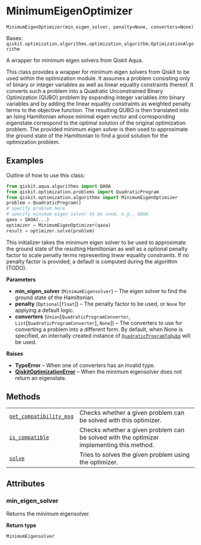 # MinimumEigenOptimizer



`MinimumEigenOptimizer(min_eigen_solver, penalty=None, converters=None)`

Bases: `qiskit.optimization.algorithms.optimization_algorithm.OptimizationAlgorithm`

A wrapper for minimum eigen solvers from Qiskit Aqua.

This class provides a wrapper for minimum eigen solvers from Qiskit to be used within the optimization module. It assumes a problem consisting only of binary or integer variables as well as linear equality constraints thereof. It converts such a problem into a Quadratic Unconstrained Binary Optimization (QUBO) problem by expanding integer variables into binary variables and by adding the linear equality constraints as weighted penalty terms to the objective function. The resulting QUBO is then translated into an Ising Hamiltonian whose minimal eigen vector and corresponding eigenstate correspond to the optimal solution of the original optimization problem. The provided minimum eigen solver is then used to approximate the ground state of the Hamiltonian to find a good solution for the optimization problem.

## Examples

Outline of how to use this class:

```python
from qiskit.aqua.algorithms import QAOA
from qiskit.optimization.problems import QuadraticProgram
from qiskit.optimization.algorithms import MinimumEigenOptimizer
problem = QuadraticProgram()
# specify problem here
# specify minimum eigen solver to be used, e.g., QAOA
qaoa = QAOA(...)
optimizer = MinimumEigenOptimizer(qaoa)
result = optimizer.solve(problem)
```

This initializer takes the minimum eigen solver to be used to approximate the ground state of the resulting Hamiltonian as well as a optional penalty factor to scale penalty terms representing linear equality constraints. If no penalty factor is provided, a default is computed during the algorithm (TODO).

**Parameters**

*   **min\_eigen\_solver** (`MinimumEigensolver`) – The eigen solver to find the ground state of the Hamiltonian.
*   **penalty** (`Optional`\[`float`]) – The penalty factor to be used, or `None` for applying a default logic.
*   **converters** (`Union`\[`QuadraticProgramConverter`, `List`\[`QuadraticProgramConverter`], `None`]) – The converters to use for converting a problem into a different form. By default, when None is specified, an internally created instance of [`QuadraticProgramToQubo`](qiskit.optimization.converters.QuadraticProgramToQubo#qiskit.optimization.converters.QuadraticProgramToQubo "qiskit.optimization.converters.QuadraticProgramToQubo") will be used.

**Raises**

*   **TypeError** – When one of converters has an invalid type.
*   [**QiskitOptimizationError**](qiskit.optimization.QiskitOptimizationError#qiskit.optimization.QiskitOptimizationError "qiskit.optimization.QiskitOptimizationError") – When the minimum eigensolver does not return an eigenstate.

## Methods

|                                                                                                                                                                                                                                                               |                                                                                           |
| ------------------------------------------------------------------------------------------------------------------------------------------------------------------------------------------------------------------------------------------------------------- | ----------------------------------------------------------------------------------------- |
| [`get_compatibility_msg`](qiskit.optimization.algorithms.MinimumEigenOptimizer.get_compatibility_msg#qiskit.optimization.algorithms.MinimumEigenOptimizer.get_compatibility_msg "qiskit.optimization.algorithms.MinimumEigenOptimizer.get_compatibility_msg") | Checks whether a given problem can be solved with this optimizer.                         |
| [`is_compatible`](qiskit.optimization.algorithms.MinimumEigenOptimizer.is_compatible#qiskit.optimization.algorithms.MinimumEigenOptimizer.is_compatible "qiskit.optimization.algorithms.MinimumEigenOptimizer.is_compatible")                                 | Checks whether a given problem can be solved with the optimizer implementing this method. |
| [`solve`](qiskit.optimization.algorithms.MinimumEigenOptimizer.solve#qiskit.optimization.algorithms.MinimumEigenOptimizer.solve "qiskit.optimization.algorithms.MinimumEigenOptimizer.solve")                                                                 | Tries to solves the given problem using the optimizer.                                    |

## Attributes



### min\_eigen\_solver

Returns the minimum eigensolver.

**Return type**

`MinimumEigensolver`
